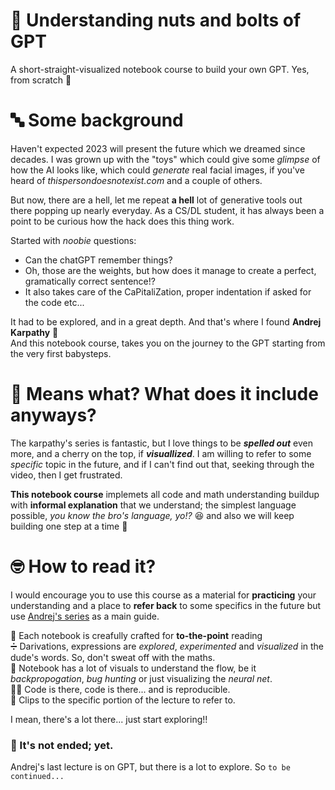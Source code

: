 # 🔩 Understanding nuts and bolts of GPT
A short-straight-visualized notebook course to build your own GPT. Yes, from scratch 👣

# 🔤 Some background
Haven't expected 2023 will present the future which we dreamed since decades. I was grown up with the "toys" which could give some *glimpse* of how the AI looks like, which could *generate* real facial images, if you've heard of *thispersondoesnotexist.com* and a couple of others. 

But now, there are a hell, let me repeat **a hell** lot of generative tools out there popping up nearly everyday. As a CS/DL student, it has always been a point to be curious how the hack does this thing work. 

Started with *noobie* questions:
- Can the chatGPT remember things?
- Oh, those are the weights, but how does it manage to create a perfect, gramatically correct sentence!?
- It also takes care of the CaPitaliZation, proper indentation if asked for the code etc...

It had to be explored, and in a great depth. And that's where I found **Andrej Karpathy** 🤘 <br>
And this notebook course, takes you on the journey to the GPT starting from the very first babysteps.

# 😬 Means what? What does it include anyways?
The karpathy's series is fantastic, but I love things to be ***spelled out*** even more, and a cherry on the top, if ***visuallized***. I am willing to refer to some *specific* topic in the future, and if I can't find out that, seeking through the video, then I get frustrated.

**This notebook course** implemets all code and math understanding buildup with **informal explanation** that we understand; the simplest language possible, *you know the bro's language, yo!?* 😆 and also we will keep building one step at a time 🧗

# 🤓 How to read it?
I would encourage you to use this course as a material for **practicing** your understanding and a place to **refer back** to some specifics in the future but use [Andrej's series](https://karpathy.ai/zero-to-hero.html) as a main guide.

🤗 Each notebook is creafully crafted for **to-the-point** reading <br>
➗ Darivations, expressions are *explored*, *experimented* and *visualized* in the dude's words. So, don't sweat off with the maths.<br>
📔 Notebook has a lot of visuals to understand the flow, be it *backpropogation*, *bug hunting* or just visualizing the *neural net*. <br>
👨‍💻 Code is there, code is there... and is reproducible. <br>
📎 Clips to the specific portion of the lecture to refer to.

I mean, there's a lot there... just start exploring!!

### 🦘 It's not ended; yet.
Andrej's last lecture is on GPT, but there is a lot to explore. So `to be continued...`
